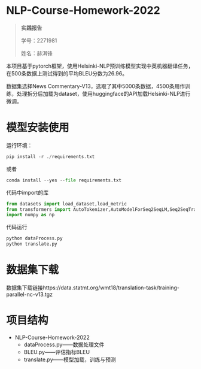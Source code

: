 # NLP-Course-Homework-2022
> **实践报告**
>
> 学号：2271981
>
> 姓名：赫洱锋

本项目基于pytorch框架，使用Helsinki-NLP预训练模型实现中英机器翻译任务，在500条数据上测试得到的平均BLEU分数为26.96。

数据集选择News Commentary-V13，选取了其中5000条数据，4500条用作训练，处理拆分后加载为dataset，使用huggingface的API加载Helsinki-NLP进行微调。

# 模型安装使用

运行环境：
```python
pip install -r ./requirements.txt
```

或者

```python
conda install --yes --file requirements.txt
```

代码中import的库

```python
from datasets import load_dataset,load_metric
from transformers import AutoTokenizer,AutoModelForSeq2SeqLM,Seq2SeqTrainingArguments,DataCollatorForSeq2Seq,Seq2SeqTrainer
import numpy as np
```

代码运行

```python
python dataProcess.py
python translate.py
```

# 数据集下载

数据集下载链接https://data.statmt.org/wmt18/translation-task/training-parallel-nc-v13.tgz

# 项目结构

- NLP-Course-Homework-2022
  - dataProcess.py——数据处理文件
  - BLEU.py——评估指标BLEU
  - translate.py——模型加载，训练与预测

